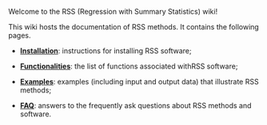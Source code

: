 Welcome to the RSS (Regression with Summary Statistics) wiki!

This wiki hosts the documentation of RSS methods. It contains the
following pages.

- [**Installation**](Installation): instructions for installing RSS
  software;

- [**Functionalities**](Functionalities): the list of functions
  associated withRSS software;

- [**Examples**](Examples): examples (including input and output data)
  that illustrate RSS methods;

- [**FAQ**](FAQ): answers to the frequently ask questions about RSS
  methods and software.
